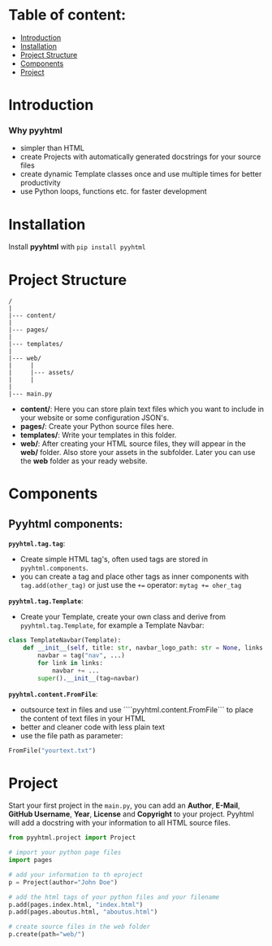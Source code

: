 # Table of content:
- [Introduction](#Introduction)
- [Installation](#Installation)
- [Project Structure](#Project-Structure)
- [Components](#Components)
- [Project](#Project)

# Introduction
### Why pyyhtml
- simpler than HTML
- create Projects with automatically generated docstrings for your source files
- create dynamic Template classes once and use multiple times for better productivity
- use Python loops, functions etc. for faster development

# Installation
Install **pyyhtml** with ```pip install pyyhtml```

# Project Structure
```
/
|
|--- content/
|
|--- pages/
|
|--- templates/
|
|--- web/
|     |
|     |--- assets/
|     |
|
|--- main.py
```

- **content/**: Here you can store plain text files which you want to include in your website or some configuration JSON's.
- **pages/**: Create your Python source files here.
- **templates/**: Write your templates in this folder.
- **web/**: After creating your HTML source files, they will appear in the **web/** folder. Also store your assets in the subfolder. Later you can use the **web** folder as your ready website.

# Components
## Pyyhtml components:

**```pyyhtml.tag.tag```**:
-  Create simple HTML tag's, often used tags are stored in ```pyyhtml.components```.
- you can create a tag and place other tags as inner components with ```tag.add(other_tag)``` or just use the ```+=``` operator: ```mytag += oher_tag```

**```pyyhtml.tag.Template```**:
- Create your Template, create your own class and derive from ```pyyhtml.tag.Template```, for example a Template Navbar: 
```py
class TemplateNavbar(Template):
    def __init__(self, title: str, navbar_logo_path: str = None, links: list = None):
        navbar = tag("nav", ...)
        for link in links:
            navbar += ...
        super().__init__(tag=navbar)
```

**```pyyhtml.content.FromFile```**:
- outsource text in files and use ````pyyhtml.content.FromFile``` to place the content of text files in your HTML
- better and cleaner code with less plain text
- use the file path as parameter:
```py
FromFile("yourtext.txt")
```

# Project

Start your first project in the ```main.py```, you can add an **Author**, **E-Mail**, **GitHub Username**, **Year**, **License** and **Copyright** to your project. Pyyhtml will add a docstring with your information to all HTML source files.
```py
from pyyhtml.project import Project

# import your python page files
import pages

# add your information to th eproject
p = Project(author="John Doe")

# add the html tags of your python files and your filename
p.add(pages.index.html, "index.html")
p.add(pages.aboutus.html, "aboutus.html")

# create source files in the web folder
p.create(path="web/")
```